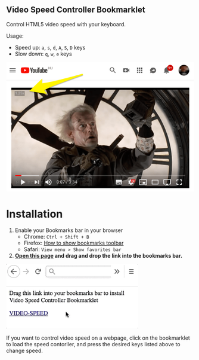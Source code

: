 Video Speed Controller Bookmarklet
----------------------------------

Control HTML5 video speed with your keyboard.

Usage:

- Speed up: `a`, `s`, `d`, `A`, `S`, `D` keys
- Slow down: `q`, `w`, `e` keys

![screenshot](screenshot.png)

Installation
============

1. Enable your Bookmarks bar in your browser
	- Chrome: `Ctrl + Shift + B`
	- Firefox: [How to show bookmarks toolbar](https://support.mozilla.org/en-US/kb/bookmarks-toolbar-display-favorite-websites) 
	- Safari: `View menu > Show favorites bar`
2. **[Open this page](hlorand.github.io/video-speed-controller/) and drag and drop the link into the bookmarks bar.**

![install.gif](install.gif)

If you want to control video speed on a webpage, click on the bookmarklet to load the speed contorller, and press the desired keys listed above to change speed.